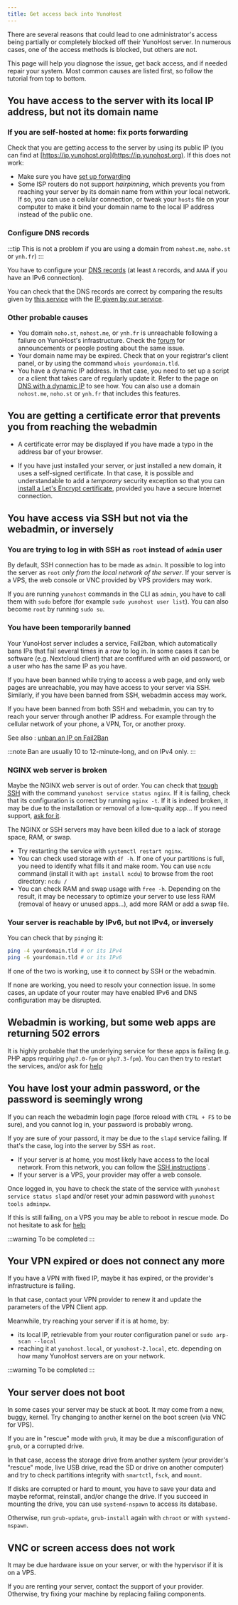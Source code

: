 ```yaml
---
title: Get access back into YunoHost
---
```


There are several reasons that could lead to one administrator's access being partially or completely blocked off their YunoHost server. In numerous cases, one of the access methods is blocked, but others are not.

This page will help you diagnose the issue, get back access, and if needed repair your system. Most common causes are listed first, so follow the tutorial from top to bottom.

## You have access to the server with its local IP address, but not its domain name

### If you are self-hosted at home: fix ports forwarding

Check that you are getting access to the server by using its public IP (you can find at [https://ip.yunohost.org](https://ip.yunohost.org). If this does not work:

- Make sure you have [set up forwarding](/install/post_install/isp_box_config)
- Some ISP routers do not support *hairpinning*, which prevents you from reaching your server by its domain name from within your local network. If so, you can use a cellular connection, or tweak your `hosts` file on your computer to make it bind your domain name to the local IP address instead of the public one.

### Configure DNS records

:::tip
This is not a problem if you are using a domain from `nohost.me`, `noho.st` or `ynh.fr`)
:::

You have to configure your [DNS records](/install/post_install/dns_config) (at least `A` records, and `AAAA` if you have an IPv6 connection).

You can check that the DNS records are correct by comparing the results given by [this service](https://www.whatsmydns.net/) with the [IP given by our service](https://ip.yunohost.org).

### Other probable causes

- You domain `noho.st`, `nohost.me`, or `ynh.fr` is unreachable following a failure on YunoHost's infrastructure. Check the [forum](https://forum.yunohost.org/) for announcements or people posting about the same issue.
- Your domain name may be expired. Check that on your registrar's client panel, or by using the command `whois yourdomain.tld`.
- You have a dynamic IP address. In that case, you need to set up a script or a client that takes care of regularly update it. Refer to the page on [DNS with a dynamic IP](/dns_dynamicip) to see how. You can also use a domain `nohost.me`, `noho.st` or `ynh.fr` that includes this features.

## You are getting a certificate error that prevents you from reaching the webadmin

- A certificate error may be displayed if you have made a typo in the address bar of your browser.

- If you have just installed your server, or just installed a new domain, it uses a self-signed certificate. In that case, it is possible and understandable to add a *temporary* security exception so that you can [install a Let's Encrypt certificate](/certificate), provided you have a secure Internet connection.

## You have access via SSH but not via the webadmin, or inversely

### You are trying to log in with SSH as `root` instead of `admin` user

By default, SSH connection has to be made as `admin`. It possible to log into the server as `root` *only from the local network of the server*. If your server is a VPS, the web console or VNC provided by VPS providers may work.

If you are running `yunohost` commands in the CLI as `admin`, you have to call them with `sudo` before (for example `sudo yunohost user list`). You can also become `root` by running `sudo su`.

### You have been temporarily banned

Your YunoHost server includes a service, Fail2ban, which automatically bans IPs that fail several times in a row to log in. In some cases it can be software (e.g. Nextcloud client) that are confifured with an old password, or a user who has the same IP as you have.

If you have been banned while trying to access a web page, and only web pages are unreachable, you may have access to your server via SSH. Similarly, if you have been banned from SSH, webadmin access may work.

If you have been banned from both SSH and webadmin, you can try to reach your server through another IP address. For example through the cellular network of your phone, a VPN, Tor, or another proxy.

See also : [unban an IP on Fail2Ban](/fail2ban)

:::note
Ban are usually 10 to 12-minute-long, and on IPv4 only.
:::

### NGINX web server is broken

Maybe the NGINX web server is out of order. You can check that [trough SSH](/administer/admin_guide/command_line) with the command `yunohost service status nginx`. If it is failing, check that its configuration is correct by running `nginx -t`. If it is indeed broken, it may be due to the installation or removal of a low-quality app... If you need support, [ask for it](/community/help).

The NGINX or SSH servers may have been killed due to a lack of storage space, RAM, or swap.

- Try restarting the service with `systemctl restart nginx`.
- You can check used storage with `df -h`. If one of your partitions is full, you need to identify what fills it and make room. You can use `ncdu` command (install it with `apt install ncdu`) to browse from the root directory: `ncdu /`
- You can check RAM and swap usage with `free -h`. Depending on the result, it may be necessary to optimize your server to use less RAM (removal of heavy or unused apps...), add more RAM or add a swap file.

### Your server is reachable by IPv6, but not IPv4, or inversely

You can check that by `ping`ing it:

```bash
ping -4 yourdomain.tld # or its IPv4
ping -6 yourdomain.tld # or its IPv6
```

If one of the two is working, use it to connect by SSH or the webadmin.

If none are working, you need to resolv your connection issue. In some cases, an update of your router may have enabled IPv6 and DNS configuration may be disrupted.

## Webadmin is working, but some web apps are returning 502 errors

It is highly probable that the underlying service for these apps is failing (e.g. PHP apps requiring `php7.0-fpm` or `php7.3-fpm`). You can then try to restart the services, and/or ask for [help](/community/help)

## You have lost your admin password, or the password is seemingly wrong

If you can reach the webadmin login page (force reload with `CTRL + F5` to be sure), and you cannot log in, your password is probably wrong.

If yoy are sure of your passord, it may be due to the `slapd` service failing. If that's the case, log into the server by SSH as `root`.

- If your server is at home, you most likely have access to the local network. From this network, you can follow the [SSH instructions](/administer/admin_guide/command_line)`.
- If your server is a VPS, your provider may offer a web console.

Once logged in, you have to check the state of the service with `yunohost service status slapd` and/or reset your admin password with `yunohost tools adminpw`.

If this is still failing, on a VPS you may be able to reboot in rescue mode. Do not hesitate to ask for [help](/community/help)

:::warning
To be completed
:::

## Your VPN expired or does not connect any more

If you have a VPN with fixed IP, maybe it has expired, or the provider's infrastructure is failing.

In that case, contact your VPN provider to renew it and update the parameters of the VPN Client app.

Meanwhile, try reaching your server if it is at home, by:

- its local IP, retrievable from your router configuration panel or `sudo arp-scan --local`
- reaching it at `yunohost.local`, or `yunohost-2.local`, etc. depending on how many YunoHost servers are on your network.

:::warning
To be completed
:::

## Your server does not boot

In some cases your server may be stuck at boot. It may come from a new, buggy, kernel. Try changing to another kernel on the boot screen (via VNC for VPS).

If you are in "rescue" mode with `grub`, it may be due a misconfiguration of `grub`, or a corrupted drive.

In that case, access the storage drive from another system (your provider's "rescue" mode, live USB drive, read the SD or drive on another computer) and try to check partitions integrity with `smartctl`, `fsck`, and `mount`.

If disks are corrupted or hard to mount, you have to save your data and maybe reformat, reinstall, and/or change the drive. If you succeed in mounting the drive, you can use `systemd-nspawn` to access its database.

Otherwise, run `grub-update`, `grub-install` again with `chroot` or with `systemd-nspawn`.

## VNC or screen access does not work

It may be due hardware issue on your server, or with the hypervisor if it is on a VPS.

If you are renting your server, contact the support of your provider. Otherwise, try fixing your machine by replacing failing components.
